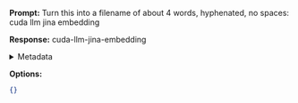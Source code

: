 **Prompt:**
Turn this into a filename of about 4 words, hyphenated, no spaces: cuda llm jina embedding

**Response:**
cuda-llm-jina-embedding

<details><summary>Metadata</summary>

- Duration: 745 ms
- Datetime: 2023-11-08T19:23:50.465797
- Model: gpt-3.5-turbo-0613

</details>

**Options:**
```json
{}
```

